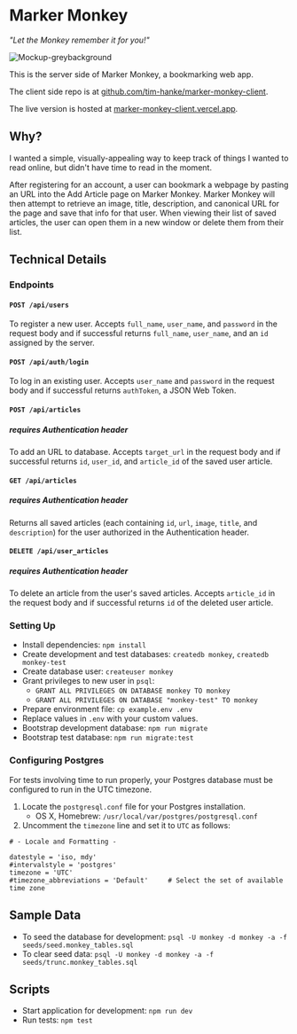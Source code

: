 # Marker Monkey

_"Let the Monkey remember it for you!"_

![Mockup-greybackground](https://user-images.githubusercontent.com/64292589/105615134-39be8280-5d9c-11eb-968e-7f07afe28312.png)

This is the server side of Marker Monkey, a bookmarking web app.

The client side repo is at [github.com/tim-hanke/marker-monkey-client](https://github.com/tim-hanke/marker-monkey-client).

The live version is hosted at [marker-monkey-client.vercel.app](https://marker-monkey-client.vercel.app/).

## Why?

I wanted a simple, visually-appealing way to keep track of things I wanted to read online, but didn't have time to read in the moment.

After registering for an account, a user can bookmark a webpage by pasting an URL into the Add Article page on Marker Monkey. Marker Monkey will then attempt to retrieve an image, title, description, and canonical URL for the page and save that info for that user. When viewing their list of saved articles, the user can open them in a new window or delete them from their list.

## Technical Details

### Endpoints

#### `POST /api/users`

To register a new user. Accepts `full_name`, `user_name`, and `password` in the request body and if successful returns `full_name`, `user_name`, and an `id` assigned by the server.

#### `POST /api/auth/login`

To log in an existing user. Accepts `user_name` and `password` in the request body and if successful returns `authToken`, a JSON Web Token.

#### `POST /api/articles`

##### _requires Authentication header_

To add an URL to database. Accepts `target_url` in the request body and if successful returns `id`, `user_id`, and `article_id` of the saved user article.

#### `GET /api/articles`

##### _requires Authentication header_

Returns all saved articles (each containing `id`, `url`, `image`, `title`, and `description`) for the user authorized in the Authentication header.

#### `DELETE /api/user_articles`

##### _requires Authentication header_

To delete an article from the user's saved articles. Accepts `article_id` in the request body and if successful returns `id` of the deleted user article.

### Setting Up

- Install dependencies: `npm install`
- Create development and test databases: `createdb monkey`, `createdb monkey-test`
- Create database user: `createuser monkey`
- Grant privileges to new user in `psql`:
  - `GRANT ALL PRIVILEGES ON DATABASE monkey TO monkey`
  - `GRANT ALL PRIVILEGES ON DATABASE "monkey-test" TO monkey`
- Prepare environment file: `cp example.env .env`
- Replace values in `.env` with your custom values.
- Bootstrap development database: `npm run migrate`
- Bootstrap test database: `npm run migrate:test`

### Configuring Postgres

For tests involving time to run properly, your Postgres database must be configured to run in the UTC timezone.

1. Locate the `postgresql.conf` file for your Postgres installation.
   - OS X, Homebrew: `/usr/local/var/postgres/postgresql.conf`
2. Uncomment the `timezone` line and set it to `UTC` as follows:

```
# - Locale and Formatting -

datestyle = 'iso, mdy'
#intervalstyle = 'postgres'
timezone = 'UTC'
#timezone_abbreviations = 'Default'     # Select the set of available time zone
```

## Sample Data

- To seed the database for development: `psql -U monkey -d monkey -a -f seeds/seed.monkey_tables.sql`
- To clear seed data: `psql -U monkey -d monkey -a -f seeds/trunc.monkey_tables.sql`

## Scripts

- Start application for development: `npm run dev`
- Run tests: `npm test`
